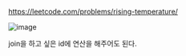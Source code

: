 https://leetcode.com/problems/rising-temperature/

![image](https://user-images.githubusercontent.com/108928206/187452460-b8ca36a6-c83f-4747-81e9-e93208dcdb69.png)

join을 하고 싶은 id에 연산을 해주어도 된다.
